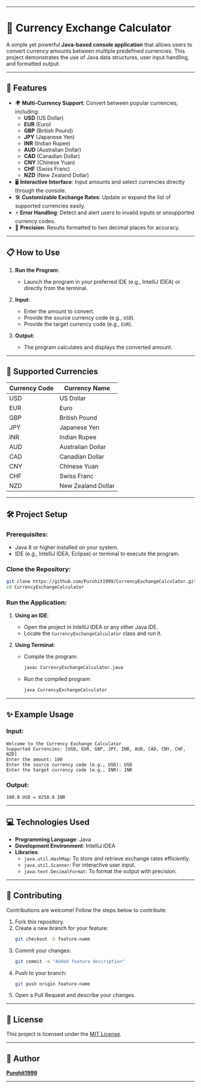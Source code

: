 

---

# 🌟 Currency Exchange Calculator

A simple yet powerful **Java-based console application** that allows users to convert currency amounts between multiple predefined currencies. This project demonstrates the use of Java data structures, user input handling, and formatted output.

---

## 🚀 Features

- 🌍 **Multi-Currency Support**: Convert between popular currencies, including:
  - **USD** (US Dollar)
  - **EUR** (Euro)
  - **GBP** (British Pound)
  - **JPY** (Japanese Yen)
  - **INR** (Indian Rupee)
  - **AUD** (Australian Dollar)
  - **CAD** (Canadian Dollar)
  - **CNY** (Chinese Yuan)
  - **CHF** (Swiss Franc)
  - **NZD** (New Zealand Dollar)
- 🖥️ **Interactive Interface**: Input amounts and select currencies directly through the console.
- 🛠️ **Customizable Exchange Rates**: Update or expand the list of supported currencies easily.
- ⚡ **Error Handling**: Detect and alert users to invalid inputs or unsupported currency codes.
- 🎯 **Precision**: Results formatted to two decimal places for accuracy.

---

## 📋 How to Use

1. **Run the Program**:
   - Launch the program in your preferred IDE (e.g., IntelliJ IDEA) or directly from the terminal.

2. **Input**:
   - Enter the amount to convert.
   - Provide the source currency code (e.g., `USD`).
   - Provide the target currency code (e.g., `EUR`).

3. **Output**:
   - The program calculates and displays the converted amount.

---

## 💱 Supported Currencies

| Currency Code | Currency Name         |
|---------------|-----------------------|
| USD           | US Dollar            |
| EUR           | Euro                 |
| GBP           | British Pound        |
| JPY           | Japanese Yen         |
| INR           | Indian Rupee         |
| AUD           | Australian Dollar    |
| CAD           | Canadian Dollar      |
| CNY           | Chinese Yuan         |
| CHF           | Swiss Franc          |
| NZD           | New Zealand Dollar   |

---

## 🛠️ Project Setup

### Prerequisites:
- Java 8 or higher installed on your system.
- IDE (e.g., IntelliJ IDEA, Eclipse) or terminal to execute the program.

### Clone the Repository:
```bash
git clone https://github.com/Purohit1999/CurrencyExchangeCalculator.git
cd CurrencyExchangeCalculator
```

### Run the Application:
1. **Using an IDE**:
   - Open the project in IntelliJ IDEA or any other Java IDE.
   - Locate the `CurrencyExchangeCalculator` class and run it.

2. **Using Terminal**:
   - Compile the program:
     ```bash
     javac CurrencyExchangeCalculator.java
     ```
   - Run the compiled program:
     ```bash
     java CurrencyExchangeCalculator
     ```

---

## ✨ Example Usage

### Input:
```
Welcome to the Currency Exchange Calculator
Supported Currencies: [USD, EUR, GBP, JPY, INR, AUD, CAD, CNY, CHF, NZD]
Enter the amount: 100
Enter the source currency code (e.g., USD): USD
Enter the target currency code (e.g., INR): INR
```

### Output:
```
100.0 USD = 8250.0 INR
```

---

## 💻 Technologies Used

- **Programming Language**: Java
- **Development Environment**: IntelliJ IDEA
- **Libraries**:
  - `java.util.HashMap`: To store and retrieve exchange rates efficiently.
  - `java.util.Scanner`: For interactive user input.
  - `java.text.DecimalFormat`: To format the output with precision.

---

## 🤝 Contributing

Contributions are welcome! Follow the steps below to contribute:

1. Fork this repository.
2. Create a new branch for your feature:
   ```bash
   git checkout -b feature-name
   ```
3. Commit your changes:
   ```bash
   git commit -m "Added feature description"
   ```
4. Push to your branch:
   ```bash
   git push origin feature-name
   ```
5. Open a Pull Request and describe your changes.

---

## 📜 License

This project is licensed under the [MIT License](LICENSE).

---

## 👤 Author

**[Purohit1999](https://github.com/Purohit1999)**  

---


